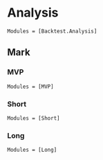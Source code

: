 # Analysis

```@autodocs
Modules = [Backtest.Analysis]
```

## Mark 
### MVP
```@autodocs
Modules = [MVP]
```

###  Short
```@autodocs
Modules = [Short]
```

### Long
```@autodocs
Modules = [Long]
```
